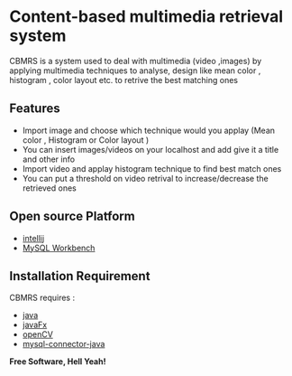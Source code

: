 # Content-based multimedia retrieval system

 


CBMRS is a system used to deal with multimedia (video ,images) by applying multimedia techniques to analyse, design like mean color , histogram , color layout etc. to retrive the best matching ones 

 

## Features
- Import image and choose which technique would you applay (Mean color , Histogram or Color layout )
- You can insert images/videos on your localhost and add give it a title and other info 
- Import video and applay histogram technique to find best match ones
- You can put a threshold on video retrival to increase/decrease the retrieved ones 

 


## Open source Platform
- [intellij](https://www.jetbrains.com/opensource/idea/)
- [MySQL Workbench](https://www.mysql.com/products/workbench/)

 

## Installation Requirement 

 

CBMRS requires :
- [java](https://www.java.com/download/ie_manual.jsp) 
- [javaFx](https://openjfx.io/)
- [openCV](https://opencv.org/releases/)
- [mysql-connector-java](https://dev.mysql.com/downloads/connector/j/)

 

 

**Free Software, Hell Yeah!**

 

[//]: # (These are reference links used in the body of this note and get stripped out when the markdown processor does its job. There is no need to format nicely because it shouldn't be seen. Thanks SO - http://stackoverflow.com/questions/4823468/store-comments-in-markdown-syntax)

 

   [dill]: <https://github.com/joemccann/dillinger>
   [git-repo-url]: <https://github.com/joemccann/dillinger.git>
   [john gruber]: <http://daringfireball.net>
   [df1]: <http://daringfireball.net/projects/markdown/>
   [markdown-it]: <https://github.com/markdown-it/markdown-it>
   [Ace Editor]: <http://ace.ajax.org>
   [node.js]: <http://nodejs.org>
   [Twitter Bootstrap]: <http://twitter.github.com/bootstrap/>
   [jQuery]: <http://jquery.com>
   [@tjholowaychuk]: <http://twitter.com/tjholowaychuk>
   [express]: <http://expressjs.com>
   [AngularJS]: <http://angularjs.org>
   [Gulp]: <http://gulpjs.com>

 

   [PlDb]: <https://github.com/joemccann/dillinger/tree/master/plugins/dropbox/README.md>
   [PlGh]: <https://github.com/joemccann/dillinger/tree/master/plugins/github/README.md>
   [PlGd]: <https://github.com/joemccann/dillinger/tree/master/plugins/googledrive/README.md>
   [PlOd]: <https://github.com/joemccann/dillinger/tree/master/plugins/onedrive/README.md>
   [PlMe]: <https://github.com/joemccann/dillinger/tree/master/plugins/medium/README.md>
   [PlGa]: <https://github.com/RahulHP/dillinger/blob/master/plugins/googleanalytics/README.md>
